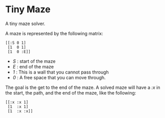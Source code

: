 # Tiny Maze
A tiny maze solver.

A maze is represented by the following matrix:
```
[[:S 0 1]
 [1  0 1]
 [1  0 :E]]
```
- _S_ : start of the maze
- _E_ : end of the maze
- _1_ : This is a wall that you cannot pass through
- _0_ : A free space that you can move through.

The goal is the get to the end of the maze. A solved maze will have a
_:x_ in the start, the path, and the end of the maze, like the following:
```
[[:x :x 1]
 [1  :x 1]
 [1  :x :x]]
```
